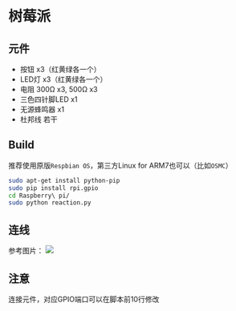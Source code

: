 # 树莓派

## 元件

+ 按钮 x3（红黄绿各一个）
+ LED灯 x3（红黄绿各一个）
+ 电阻 300Ω x3, 500Ω x3
+ 三色四针脚LED x1
+ 无源蜂鸣器 x1
+ 杜邦线 若干

## Build

推荐使用原版`Respbian OS`，第三方Linux for ARM7也可以（比如`OSMC`）

```bash
sudo apt-get install python-pip
sudo pip install rpi.gpio
cd Raspberry\ pi/
sudo python reaction.py
```

## 连线

参考图片：
![](http://img.hb.aicdn.com/f12a9b776c228841f2e22ec41e6f957895112f801da557-XIHfVv_fw658)

## 注意

连接元件，对应GPIO端口可以在脚本前10行修改